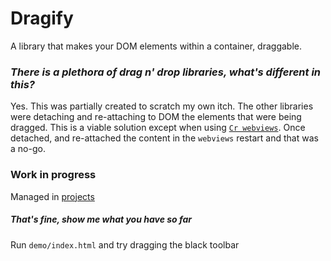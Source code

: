 Dragify
=======
A library that makes your DOM elements within a container, draggable.

### *There is a plethora of drag n' drop libraries, what's different in this?*
Yes. This was partially created to scratch my own itch. The other libraries were detaching and re-attaching to DOM the elements that were being dragged. This is a viable solution except when using [`Cr webviews`](https://developer.chrome.com/apps/tags/webview). Once detached, and re-attached the content in the `webviews` restart and that was a no-go.

### Work in progress 
Managed in [projects](https://github.com/RaghavRamesh/Dragify/projects)

##### *That's fine, show me what you have so far*
Run `demo/index.html` and try dragging the black toolbar

